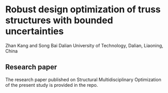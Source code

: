 # Robust design optimization of truss structures with bounded uncertainties

Zhan Kang and Song Bai
Dalian University of Technology, Dalian, Liaoning, China
## Research paper
The research paper published on Structural Multidisciplinary Optimization of the present study is provided in the repo. 